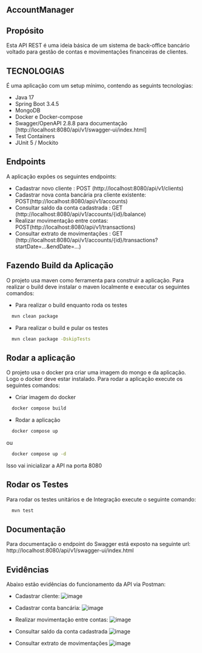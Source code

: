 ## AccountManager

## Propósito

Esta API REST é uma ideia básica de um sistema de back-office bancário  
voltado para gestão de contas e movimentações financeiras de clientes. 

## TECNOLOGIAS
É uma aplicação com um setup mínimo, contendo as seguints tecnologias:
* Java 17
* Spring Boot 3.4.5
* MongoDB
* Docker e Docker-compose
* Swagger/OpenAPI 2.8.8 para documentação [http://localhost:8080/api/v1/swagger-ui/index.html]
* Test Containers
* JUnit 5 / Mockito
## Endpoints
A aplicação expões os seguintes endpoints:
* Cadastrar novo cliente : POST (http://localhost:8080/api/v1/clients)
* Cadastrar nova conta bancária pra cliente existente: POST(http://localhost:8080/api/v1/accounts)
* Consultar saldo da conta cadastrada : GET (http://localhost:8080/api/v1/accounts/{id}/balance)
* Realizar movimentação entre contas: POST(http://localhost:8080/api/v1/transactions)
* Consultar extrato de movimentações : GET (http://localhost:8080/api/v1/accounts/{id}/transactions?startDate=...&endDate=...)

## Fazendo Build da Aplicação
O projeto usa maven como ferramenta para construir a aplicação. 
Para realizar o build deve instalar o maven localmente e executar os seguintes comandos:
* Para realizar o build enquanto roda os testes
```bash
  mvn clean package
```
* Para realizar o build e pular os testes
```bash
  mvn clean package -DskipTests
```

## Rodar a aplicação
O projeto usa o docker pra criar uma imagem do mongo e da aplicação. Logo o docker deve estar instalado.
Para rodar a aplicação execute os seguintes comandos:
* Criar imagem do docker
```bash
  docker compose build
```
* Rodar a aplicação
```bash
  docker compose up
```
ou 
```bash
  docker compose up -d
```
Isso vai inicializar a API na porta 8080

## Rodar os Testes
Para rodar os testes unitários e de Integração execute o seguinte comando:
```bash
  mvn test
```
## Documentação
Para documentação o endpoint do Swagger está exposto na seguinte url: http://localhost:8080/api/v1/swagger-ui/index.html

## Evidências
Abaixo estão evidências do funcionamento da API via Postman:
* Cadastrar cliente:
![image](https://github.com/user-attachments/assets/4077ba49-8631-46df-b7eb-92f94ecc0683)

* Cadastrar conta bancária:
  ![image](https://github.com/user-attachments/assets/2233e99b-c92d-4e4f-8b59-f269cd9af99e)
  
* Realizar movimentação entre contas:
![image](https://github.com/user-attachments/assets/5a036491-76a5-4037-b1b3-2dd3725c03ec)

* Consultar saldo da conta cadastrada
  ![image](https://github.com/user-attachments/assets/c8974b0b-63ef-4374-8a8e-7c69cc48a6d2)
* Consultar extrato de movimentações
  ![image](https://github.com/user-attachments/assets/bfb48066-e6ef-4c34-ac07-6f58f83974ef)
